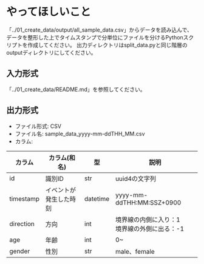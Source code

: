 # やってほしいこと
「../01_create_data/output/all_sample_data.csv」からデータを読み込んで、
データを整形した上でタイムスタンプで分単位にファイルを分けるPythonスクリプトを作成してください。
出力ディレクトリはsplit_data.pyと同じ階層のoutputディレクトリにしてください。

## 入力形式
「../01_create_data/README.md」を参照してください。

## 出力形式
- ファイル形式: CSV
- ファイル名: sample_data_yyyy-mm-ddTHH_MM.csv
- カラム:
  
| カラム    | カラム(和名)           | 型       | 説明                                            |
| --------- | ---------------------- | -------- | ----------------------------------------------- |
| id        | 識別ID                 | str      | uuid4の文字列                                   |
| timestamp | イベントが発生した時刻 | datetime | yyyy-mm-ddTHH:MM:SSZ+0900                       |
| direction | 方向                   | int      | 境界線の内側に入り：1<br>境界線の外側に出る：-1 |
| age       | 年齢                   | int      | 0~                                              |
| gender    | 性別                   | str      | male、female                                    |